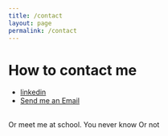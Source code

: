 ```yaml
---
title: /contact
layout: page
permalink: /contact
---
```


# How to contact me

* <a href="https://linkedin.com/in/fengyunfan" target="_blank">linkedin</a>
* <a href="mailto: fengyuntimfan@gmail.com">Send me an Email</a>


<br>
Or meet me at school. You never know
Or not